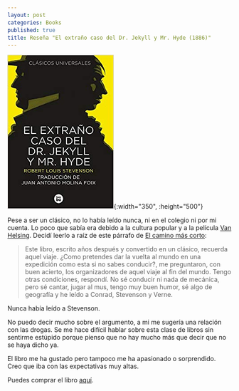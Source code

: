 ```yaml
---
layout: post
categories: Books
published: true
title: Reseña "El extraño caso del Dr. Jekyll y Mr. Hyde (1886)"
---
```

![](/assets/elextraocasodeldrjekyllymrhydeclsicosuniversales.jpg){:width="350", :height="500"}

Pese a ser un clásico, no lo había leído nunca, ni en el colegio ni por mi cuenta. Lo poco que sabía era debido a la cultura popular y a la película [Van Helsing](https://www.filmaffinity.com/es/film491093.html). Decidí leerlo a raíz de este párrafo de [El camino más corto](/2019/09/30/elcaminomscortonoficcin.html):

> Este libro, escrito años después y convertido en un clásico, recuerda aquel viaje. ¿Como pretendes dar la vuelta al mundo en una expedición como esta si no sabes conducir?, me preguntaron, con buen acierto, los  organizadores de aquel viaje al fin del mundo. Tengo otras condiciones, respondí. No sé conducir ni nada de mecánica, pero sé cantar, jugar al  mus, tengo muy buen humor, sé algo de geografía y he leído a Conrad, Stevenson y Verne.

Nunca había leído a Stevenson.

No puedo decir mucho sobre el argumento, a mi me sugería una relación con las drogas. Se me hace difícil hablar sobre esta clase de libros sin sentirme estúpido porque pienso que no hay mucho más que decir que no se haya dicho ya.

El libro me ha gustado pero tampoco me ha apasionado o sorprendido. Creo que iba con las expectativas muy altas.

Puedes comprar el libro [aquí](https://amazon.es/dp/8483433184).
